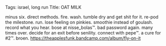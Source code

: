 Tags: israel, long run
Title: OAT MILK
  
minus six. direct methods. fire. wash. tumble dry and get shit for it. re-pod the milestone. run. lose feeling on pinkies. smoothie instead of goulash. record what you hear. bose at nisse_bolas™. bad password again. many times over. decide for an exit before senility. connect with pepe™. a cure for #2™. broen.
<https://theapplesfunk.bandcamp.com/album/fly-on-it> 